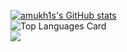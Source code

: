 [![amukh1s's GitHub stats](https://github-readme-stats.vercel.app/api?username=amukh1)](https://github.com/anuraghazra/github-readme-stats)  
![Top Languages Card](https://github-readme-stats.vercel.app/api/top-langs/?username=amukh1&theme=radical&layout=compact)  
[<img src="https://camo.githubusercontent.com/28aae05a0fba45679e8e27d90609601e249b64a5fe30dfef05495de4f4e318d4/68747470733a2f2f63646e2e6275796d6561636f666665652e636f6d2f627574746f6e732f76322f64656661756c742d79656c6c6f772e706e67">](https://www.buymeacoffee.com/amukh1)  
